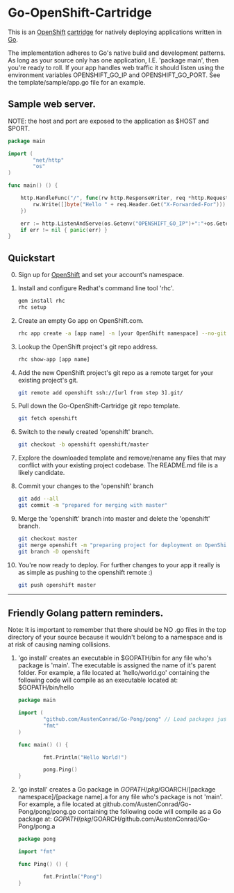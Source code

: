 # Go-OpenShift-Cartridge

This is an [OpenShift](https://www.openshift.com) [cartridge](https://www.openshift.com/developers/do-it-yourself) for natively deploying applications written in [Go](http://golang.org). 

The implementation adheres to Go's native build and development patterns. As long as your source only has one application, I.E. 'package main', then you're ready to roll. If your app handles web traffic it should listen using the environment variables OPENSHIFT_GO_IP and OPENSHIFT_GO_PORT. See the template/sample/app.go file for an example.


## Sample web server.
NOTE: the host and port are exposed to the application as $HOST and $PORT.
```Go
package main

import (
        "net/http"
        "os"
)

func main() () {

	http.HandleFunc("/", func(rw http.ResponseWriter, req *http.Request) {
		rw.Write([]byte("Hello " + req.Header.Get("X-Forwarded-For")))
	})

	err := http.ListenAndServe(os.Getenv("OPENSHIFT_GO_IP")+":"+os.Getenv("OPENSHIFT_GO_PORT"), nil)
	if err != nil { panic(err) }
}
```

## Quickstart
0.  Sign up for [OpenShift](https://www.openshift.com/) and set your account's namespace.

1.  Install and configure Redhat's command line tool 'rhc'.

	```bash
	gem install rhc
	rhc setup
	```

2.  Create an empty Go app on OpenShift.com. 

	```bash
	rhc app create -a [app name] -n [your OpenShift namespace] --no-git -t https://openshiftcartridgereflector-conradresearch.rhcloud.com/reflect?github=AustenConrad/Go-Openshift-Cartridge
	```

3.  Lookup the OpenShift project's git repo address.

	```bash
	rhc show-app [app name]
	```

4.  Add the new OpenShift project's git repo as a remote target for your existing project's git.

	```bash
	git remote add openshift ssh://[url from step 3].git/
	```

5.  Pull down the Go-OpenShift-Cartridge git repo template.

	```bash
	git fetch openshift
	```

6.  Switch to the newly created 'openshift' branch.

	```bash
	git checkout -b openshift openshift/master
	```

7.  Explore the downloaded template and remove/rename any files that may conflict with your existing project codebase. The README.md file is a likely candidate.

8.  Commit your changes to the 'openshift' branch

	```bash
	git add --all
	git commit -m "prepared for merging with master"
	```

9.  Merge the 'openshift' branch into master and delete the 'openshift' branch.

	```bash
	git checkout master
	git merge openshift -m "preparing project for deployment on OpenShift."
	git branch -D openshift
	```

10. You're now ready to deploy. For further changes to your app it really is as simple as pushing to the openshift remote :)

	```bash
	git push openshift master
	```

---------------

## Friendly Golang pattern reminders.
Note: It is important to remember that there should be NO .go files in the top directory of your source because it wouldn't belong to a namespace and is at risk of causing naming collisions.

1. 'go install' creates an executable in $GOPATH/bin for any file who's package is 'main'. The executable is assigned the name of it's parent folder.
	For example, a file located at 'hello/world.go' containing the following code will compile as an executable located at: $GOPATH/bin/hello
	```Go
	package main

	import (
        	"github.com/AustenConrad/Go-Pong/pong" // Load packages just like you normally would.
        	"fmt"
	)

	func main() () {

        	fmt.Println("Hello World!")

        	pong.Ping()
	}
	```  

2. 'go install' creates a Go package in $GOPATH/pkg/$GOARCH/[package namespace]/[package name].a for any file who's package is not 'main'.
	For example, a file located at github.com/AustenConrad/Go-Pong/pong/pong.go containing the following code will compile as a Go package at: $GOPATH/pkg/$GOARCH/github.com/AustenConrad/Go-Pong/pong.a
	```Go
	package pong

	import "fmt"

	func Ping() () {

        	fmt.Println("Pong")
	}
	```
